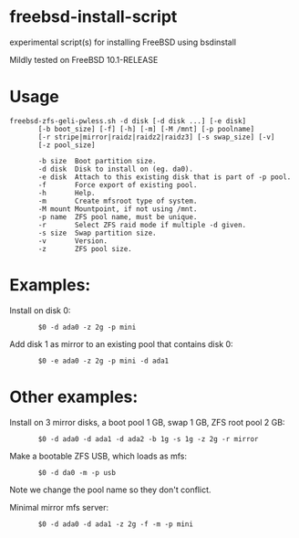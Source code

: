 freebsd-install-script
=========================

experimental script(s) for installing FreeBSD using bsdinstall

Mildly tested on FreeBSD 10.1-RELEASE

# Usage

```
freebsd-zfs-geli-pwless.sh -d disk [-d disk ...] [-e disk]
       [-b boot_size] [-f] [-h] [-m] [-M /mnt] [-p poolname]
       [-r stripe|mirror|raidz|raidz2|raidz3] [-s swap_size] [-v]
       [-z pool_size]

       -b size  Boot partition size.
       -d disk  Disk to install on (eg. da0).
       -e disk  Attach to this existing disk that is part of -p pool.
       -f       Force export of existing pool.
       -h       Help.
       -m       Create mfsroot type of system.
       -M mount Mountpoint, if not using /mnt.
       -p name  ZFS pool name, must be unique.
       -r       Select ZFS raid mode if multiple -d given.
       -s size  Swap partition size.
       -v       Version.
       -z       ZFS pool size.
```

# Examples:

  Install on disk 0:
```
       $0 -d ada0 -z 2g -p mini
```

  Add disk 1 as mirror to an existing pool that contains disk 0:
```
       $0 -e ada0 -z 2g -p mini -d ada1
```

# Other examples:

  Install on 3 mirror disks, a boot pool 1 GB, swap 1 GB, ZFS root pool 2 GB:
```
       $0 -d ada0 -d ada1 -d ada2 -b 1g -s 1g -z 2g -r mirror
```

  Make a bootable ZFS USB, which loads as mfs:
```
       $0 -d da0 -m -p usb
```
  Note we change the pool name so they don't conflict.

  Minimal mirror mfs server:
```
       $0 -d ada0 -d ada1 -z 2g -f -m -p mini
```
